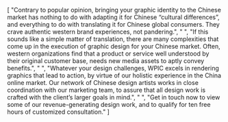 [
    "Contrary to popular opinion, bringing your graphic identity to the Chinese market has nothing to do with adapting it for Chinese “cultural differences”, and everything to do with translating it for Chinese global consumers. They crave authentic western brand experiences, not pandering.",
    " ",
    "If this sounds like a simple matter of translation, there are many complexities that come up in the execution of graphic design for your Chinese market. Often, western organizations find that a product or service well understood by their original customer base, needs new media assets to aptly convey benefits.",
    " ",
    "Whatever your design challenges, WPIC excels in rendering graphics that lead to action, by virtue of our holistic experience in the China online market. Our network of Chinese design artists works in close coordination with our marketing team, to assure that all design work is crafted with the client’s larger goals in mind.",
    " ",
    "Get in touch now to view some of our revenue-generating design work, and to qualify for ten free hours of customized consultation."
]